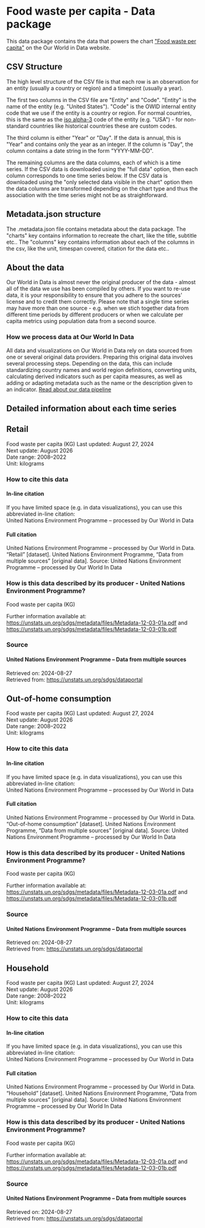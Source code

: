 # Food waste per capita - Data package

This data package contains the data that powers the chart ["Food waste per capita"](https://ourworldindata.org/grapher/food-waste-per-capita?v=1&csvType=full&useColumnShortNames=false) on the Our World in Data website.

## CSV Structure

The high level structure of the CSV file is that each row is an observation for an entity (usually a country or region) and a timepoint (usually a year).

The first two columns in the CSV file are "Entity" and "Code". "Entity" is the name of the entity (e.g. "United States"). "Code" is the OWID internal entity code that we use if the entity is a country or region. For normal countries, this is the same as the [iso alpha-3](https://en.wikipedia.org/wiki/ISO_3166-1_alpha-3) code of the entity (e.g. "USA") - for non-standard countries like historical countries these are custom codes.

The third column is either "Year" or "Day". If the data is annual, this is "Year" and contains only the year as an integer. If the column is "Day", the column contains a date string in the form "YYYY-MM-DD".

The remaining columns are the data columns, each of which is a time series. If the CSV data is downloaded using the "full data" option, then each column corresponds to one time series below. If the CSV data is downloaded using the "only selected data visible in the chart" option then the data columns are transformed depending on the chart type and thus the association with the time series might not be as straightforward.

## Metadata.json structure

The .metadata.json file contains metadata about the data package. The "charts" key contains information to recreate the chart, like the title, subtitle etc.. The "columns" key contains information about each of the columns in the csv, like the unit, timespan covered, citation for the data etc..

## About the data

Our World in Data is almost never the original producer of the data - almost all of the data we use has been compiled by others. If you want to re-use data, it is your responsibility to ensure that you adhere to the sources' license and to credit them correctly. Please note that a single time series may have more than one source - e.g. when we stich together data from different time periods by different producers or when we calculate per capita metrics using population data from a second source.

### How we process data at Our World In Data
All data and visualizations on Our World in Data rely on data sourced from one or several original data providers. Preparing this original data involves several processing steps. Depending on the data, this can include standardizing country names and world region definitions, converting units, calculating derived indicators such as per capita measures, as well as adding or adapting metadata such as the name or the description given to an indicator.
[Read about our data pipeline](https://docs.owid.io/projects/etl/)

## Detailed information about each time series


## Retail
Food waste per capita (KG)
Last updated: August 27, 2024  
Next update: August 2026  
Date range: 2008–2022  
Unit: kilograms  


### How to cite this data

#### In-line citation
If you have limited space (e.g. in data visualizations), you can use this abbreviated in-line citation:  
United Nations Environment Programme – processed by Our World in Data

#### Full citation
United Nations Environment Programme – processed by Our World in Data. “Retail” [dataset]. United Nations Environment Programme, “Data from multiple sources” [original data].
Source: United Nations Environment Programme – processed by Our World In Data

### How is this data described by its producer - United Nations Environment Programme?
Food waste per capita (KG)

Further information available at: https://unstats.un.org/sdgs/metadata/files/Metadata-12-03-01a.pdf and https://unstats.un.org/sdgs/metadata/files/Metadata-12-03-01b.pdf

### Source

#### United Nations Environment Programme – Data from multiple sources
Retrieved on: 2024-08-27  
Retrieved from: https://unstats.un.org/sdgs/dataportal  


## Out-of-home consumption
Food waste per capita (KG)
Last updated: August 27, 2024  
Next update: August 2026  
Date range: 2008–2022  
Unit: kilograms  


### How to cite this data

#### In-line citation
If you have limited space (e.g. in data visualizations), you can use this abbreviated in-line citation:  
United Nations Environment Programme – processed by Our World in Data

#### Full citation
United Nations Environment Programme – processed by Our World in Data. “Out-of-home consumption” [dataset]. United Nations Environment Programme, “Data from multiple sources” [original data].
Source: United Nations Environment Programme – processed by Our World In Data

### How is this data described by its producer - United Nations Environment Programme?
Food waste per capita (KG)

Further information available at: https://unstats.un.org/sdgs/metadata/files/Metadata-12-03-01a.pdf and https://unstats.un.org/sdgs/metadata/files/Metadata-12-03-01b.pdf

### Source

#### United Nations Environment Programme – Data from multiple sources
Retrieved on: 2024-08-27  
Retrieved from: https://unstats.un.org/sdgs/dataportal  


## Household
Food waste per capita (KG)
Last updated: August 27, 2024  
Next update: August 2026  
Date range: 2008–2022  
Unit: kilograms  


### How to cite this data

#### In-line citation
If you have limited space (e.g. in data visualizations), you can use this abbreviated in-line citation:  
United Nations Environment Programme – processed by Our World in Data

#### Full citation
United Nations Environment Programme – processed by Our World in Data. “Household” [dataset]. United Nations Environment Programme, “Data from multiple sources” [original data].
Source: United Nations Environment Programme – processed by Our World In Data

### How is this data described by its producer - United Nations Environment Programme?
Food waste per capita (KG)

Further information available at: https://unstats.un.org/sdgs/metadata/files/Metadata-12-03-01a.pdf and https://unstats.un.org/sdgs/metadata/files/Metadata-12-03-01b.pdf

### Source

#### United Nations Environment Programme – Data from multiple sources
Retrieved on: 2024-08-27  
Retrieved from: https://unstats.un.org/sdgs/dataportal  


    